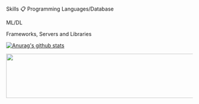 Skills 📋
Programming Languages/Database

    
ML/DL

     
Frameworks, Servers and Libraries

    
[![Anurag's github stats](https://github-readme-stats.vercel.app/api?username=username)](https://github.com/anuraghazra/github-readme-stats)

<a href="https://github.com/devxb/gitanimals">
  <img src="https://render.gitanimals.org/lines/{nimowa03}?pet-id=1" width="1000" height="120"/>
</a>

